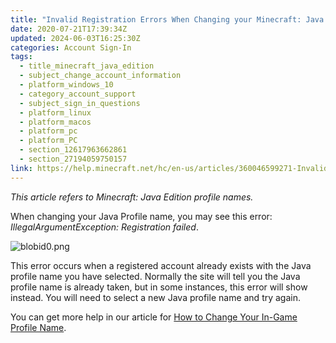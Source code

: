 ```yaml
---
title: "Invalid Registration Errors When Changing your Minecraft: Java Edition Profile Name"
date: 2020-07-21T17:39:34Z
updated: 2024-06-03T16:25:30Z
categories: Account Sign-In
tags:
  - title_minecraft_java_edition
  - subject_change_account_information
  - platform_windows_10
  - category_account_support
  - subject_sign_in_questions
  - platform_linux
  - platform_macos
  - platform_pc
  - platform_PC
  - section_12617963662861
  - section_27194059750157
link: https://help.minecraft.net/hc/en-us/articles/360046599271-Invalid-Registration-Errors-When-Changing-your-Minecraft-Java-Edition-Profile-Name
---
```


*This article refers to Minecraft: Java Edition profile names.* 

When changing your Java Profile name, you may see this error: *IllegalArgumentException: Registration failed*. 

![blobid0.png](https://minecrafthelp.zendesk.com/hc/article_attachments/360062408432)

This error occurs when a registered account already exists with the Java profile name you have selected. Normally the site will tell you the Java profile name is already taken, but in some instances, this error will show instead. You will need to select a new Java profile name and try again. 

You can get more help in our article for [How to Change Your In-Game Profile Name](../Account-Settings/How-To-Change-Your-In-Game-Profile-Name.md).
